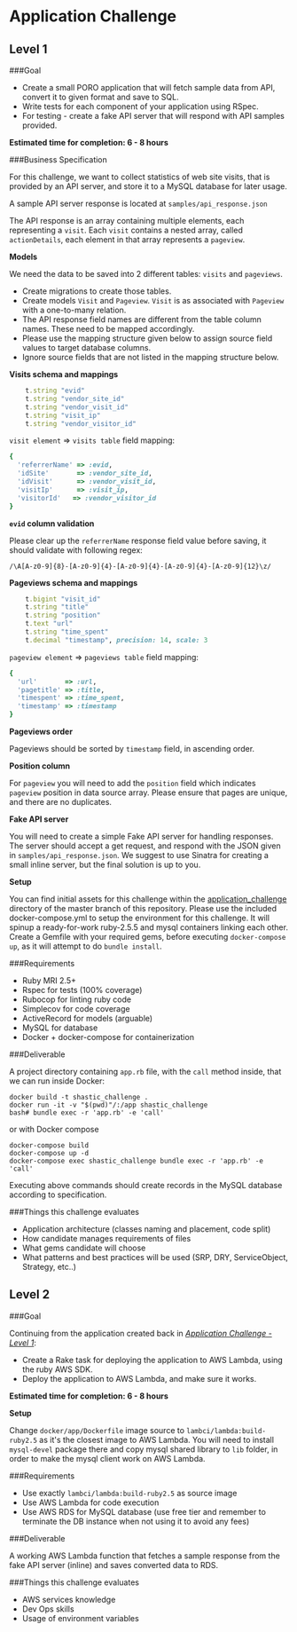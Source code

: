 # Application Challenge #

## **Level 1** ##

###Goal

* Create a small PORO application that will fetch sample data from API, convert it to given format and save to SQL. 
* Write tests for each component of your application using RSpec. 
* For testing - create a fake API server that will respond with API samples provided.

**Estimated time for completion: 6 - 8 hours**

###Business Specification

For this challenge, we want to collect statistics of web site visits, that is provided by an API server, and store it to a MySQL database for later usage.

A sample API server response is located at `samples/api_response.json`

The API response is an array containing multiple elements, each representing a `visit`. Each `visit` contains a nested array, called `actionDetails`, each element in that array represents a `pageview`.

**Models**

We need the data to be saved into 2 different tables: `visits` and `pageviews`.  

* Create migrations to create those tables.
* Create models `Visit` and `Pageview`. `Visit` is as associated with `Pageview` with a one-to-many relation.
* The API response field names are different from the table column names. These need to be mapped accordingly.
* Please use the mapping structure given below to assign source field values to target database columns.
* Ignore source fields that are not listed in the mapping structure below.

**Visits schema and mappings** 

```ruby
    t.string "evid"
    t.string "vendor_site_id"
    t.string "vendor_visit_id"
    t.string "visit_ip"
    t.string "vendor_visitor_id"
``` 

`visit element` => `visits table` field mapping:

```ruby
{
  'referrerName' => :evid,
  'idSite'       => :vendor_site_id,
  'idVisit'      => :vendor_visit_id,
  'visitIp'      => :visit_ip,
  'visitorId'   => :vendor_visitor_id
}
```

**`evid` column validation**

Please clear up the `referrerName` response field value before saving, it should validate with following regex:

`/\A[A-z0-9]{8}-[A-z0-9]{4}-[A-z0-9]{4}-[A-z0-9]{4}-[A-z0-9]{12}\z/` 

**Pageviews schema and mappings**

```ruby
    t.bigint "visit_id"
    t.string "title"
    t.string "position"
    t.text "url"
    t.string "time_spent"
    t.decimal "timestamp", precision: 14, scale: 3
```

`pageview element` => `pageviews table` field mapping:

```ruby
{
  'url'       => :url,
  'pagetitle' => :title,
  'timespent' => :time_spent,
  'timestamp' => :timestamp
}
```

**Pageviews order**

Pageviews should be sorted by `timestamp` field, in ascending order.

**Position column**

For `pageview` you will need to add the `position` field which indicates `pageview` position in data source array.
Please ensure that pages are unique, and there are no duplicates.  

**Fake API server**

You will need to create a simple Fake API server for handling responses. The server should accept a get request, and respond with the JSON given in `samples/api_response.json`. We suggest to use Sinatra for creating a small inline server, but the final solution is up to you.

**Setup**

You can find initial assets for this challenge within the [application_challenge](https://bitbucket.org/shastic/coding-challenges/src/master/application_challenge/) directory of the master branch of this repository.
Please use the included docker-compose.yml to setup the environment for this challenge. It will spinup a ready-for-work ruby-2.5.5 and mysql containers linking each other.
Create a Gemfile with your required gems, before executing `docker-compose up`, as it will attempt to do `bundle install`.

###Requirements

+ Ruby MRI 2.5+
+ Rspec for tests (100% coverage)
+ Rubocop for linting ruby code
+ Simplecov for code coverage
+ ActiveRecord for models (arguable)
+ MySQL for database
+ Docker + docker-compose for containerization

###Deliverable

A project directory containing `app.rb` file, with the `call` method inside, that we can run inside Docker: 

```
docker build -t shastic_challenge .
docker run -it -v "$(pwd)"/:/app shastic_challenge
bash# bundle exec -r 'app.rb' -e 'call'
```
  
  or with Docker compose
  
```
docker-compose build
docker-compose up -d    
docker-compose exec shastic_challenge bundle exec -r 'app.rb' -e 'call'      
```

Executing above commands should create records in the MySQL database according to specification.
  
###Things this challenge evaluates

+ Application architecture (classes naming and placement, code split)
+ How candidate manages requirements of files
+ What gems candidate will choose
+ What patterns and best practices will be used (SRP, DRY, ServiceObject, Strategy, etc..)


## **Level 2** ##

###Goal

Continuing from the application created back in *[Application Challenge - Level 1](https://bitbucket.org/shastic/coding-challenges/wiki/Application%20Challenge%20-%20Level%201)*:

+ Create a Rake task for deploying the application to AWS Lambda, using the ruby AWS SDK. 
+ Deploy the application to AWS Lambda, and make sure it works.

**Estimated time for completion: 6 - 8 hours**

**Setup**

Change `docker/app/Dockerfile` image source to `lambci/lambda:build-ruby2.5` as it's the closest image to AWS Lambda. You will need to install `mysql-devel` package there and copy mysql shared library to `lib` folder, in order to make the mysql client work on AWS Lambda.

###Requirements

+ Use exactly `lambci/lambda:build-ruby2.5` as source image
+ Use AWS Lambda for code execution
+ Use AWS RDS for MySQL database (use free tier and remember to terminate the DB instance when not using it to avoid any fees)

###Deliverable

A working AWS Lambda function that fetches a sample response from the fake API server (inline) and saves converted data to RDS.

###Things this challenge evaluates

+ AWS services knowledge
+ Dev Ops skills
+ Usage of environment variables
